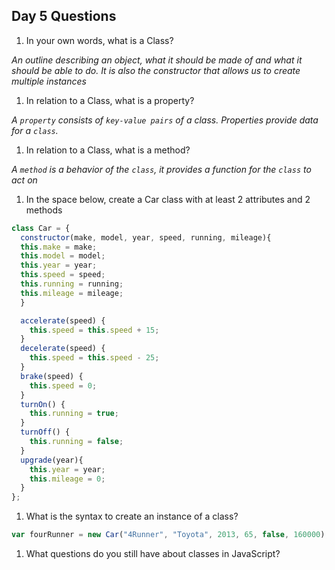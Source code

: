 ## Day 5 Questions

1. In your own words, what is a Class?

_An outline describing an object, what it should be made of and what it should be able to do. It is also the constructor that allows us to create multiple instances_

1. In relation to a Class, what is a property?

_A `property` consists of `key-value pairs` of a class. Properties provide data for a `class`._

1. In relation to a Class, what is a method?

_A `method` is a behavior of the `class`, it provides a function for the `class` to act on_

1. In the space below, create a Car class with at least 2 attributes and 2 methods

```JavaScript
class Car = {
  constructor(make, model, year, speed, running, mileage){
  this.make = make;
  this.model = model;
  this.year = year;
  this.speed = speed;
  this.running = running;
  this.mileage = mileage;
  }

  accelerate(speed) {
    this.speed = this.speed + 15;
  }
  decelerate(speed) {
    this.speed = this.speed - 25;
  }
  brake(speed) {
    this.speed = 0;
  }
  turnOn() {
    this.running = true;
  }
  turnOff() {
    this.running = false;
  }
  upgrade(year){
    this.year = year;
    this.mileage = 0;
  }
};
```

1. What is the syntax to create an instance of a class?

```JavaScript
var fourRunner = new Car("4Runner", "Toyota", 2013, 65, false, 160000);
```
1. What questions do you still have about classes in JavaScript?
